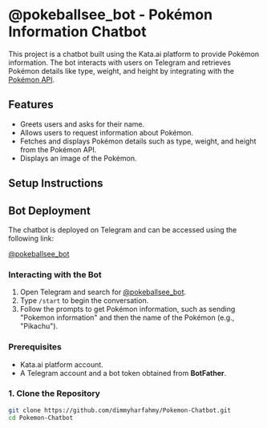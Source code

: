 # @pokeballsee_bot - Pokémon Information Chatbot

This project is a chatbot built using the Kata.ai platform to provide Pokémon information. The bot interacts with users on Telegram and retrieves Pokémon details like type, weight, and height by integrating with the [Pokémon API](https://pokeapi.co/).

## Features

- Greets users and asks for their name.
- Allows users to request information about Pokémon.
- Fetches and displays Pokémon details such as type, weight, and height from the Pokémon API.
- Displays an image of the Pokémon.

## Setup Instructions

## Bot Deployment

The chatbot is deployed on Telegram and can be accessed using the following link:

[@pokeballsee_bot](https://t.me/pokeballsee_bot)

### Interacting with the Bot

1. Open Telegram and search for [@pokeballsee_bot](https://t.me/pokeballsee_bot).
2. Type `/start` to begin the conversation.
3. Follow the prompts to get Pokémon information, such as sending "Pokemon information" and then the name of the Pokémon (e.g., "Pikachu").

### Prerequisites
- Kata.ai platform account.
- A Telegram account and a bot token obtained from **BotFather**.

### 1. Clone the Repository

```bash
git clone https://github.com/dimmyharfahmy/Pokemon-Chatbot.git
cd Pokemon-Chatbot
